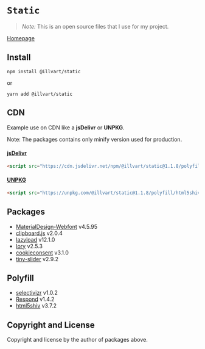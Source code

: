 # `Static`

> *Note:* This is an open source files that I use for my project.

[Homepage](https://github.com/illvart/static)

## Install

```
npm install @illvart/static
```
or
```
yarn add @illvart/static
```

## CDN

Example use on CDN like a **jsDelivr** or **UNPKG**.

Note: The packages contains only minify version used for production.

#### [jsDelivr](https://www.jsdelivr.com/package/npm/@illvart/static)

```html
<script src="https://cdn.jsdelivr.net/npm/@illvart/static@1.1.8/polyfill/html5shiv.min.js"></script>
```

#### [UNPKG](https://unpkg.com/@illvart/static/)

```html
<script src="https://unpkg.com/@illvart/static@1.1.8/polyfill/html5shiv.min.js"></script>
```

## Packages

- [MaterialDesign-Webfont](https://github.com/Templarian/MaterialDesign-Webfont) v4.5.95
- [clipboard.js](https://github.com/zenorocha/clipboard.js) v2.0.4
- [lazyload](https://github.com/verlok/lazyload) v12.1.0
- [lory](https://github.com/meandmax/lory) v2.5.3
- [cookieconsent](https://github.com/insites/cookieconsent) v3.1.0
- [tiny-slider](https://github.com/ganlanyuan/tiny-slider) v2.9.2

## Polyfill

- [selectivizr](https://github.com/keithclark/selectivizr) v1.0.2
- [Respond](https://github.com/scottjehl/Respond) v1.4.2
- [html5shiv](https://github.com/aFarkas/html5shiv) v3.7.2

## Copyright and License
Copyright and license by the author of packages above.

